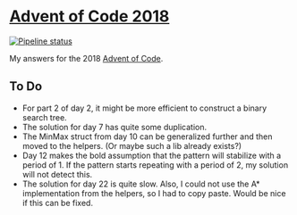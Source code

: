 # [Advent of Code 2018](https://adventofcode.com/2018)

[![Pipeline status][workflows-CI-badge]][actions]

My answers for the 2018 [Advent of Code](https://adventofcode.com/2018).

## To Do

* For part 2 of day 2, it might be more efficient to construct a binary search tree.
* The solution for day 7 has quite some duplication.
* The MinMax struct from day 10 can be generalized further and then moved to the helpers. (Or maybe such a lib already exists?)
* Day 12 makes the bold assumption that the pattern will stabilize with a period of 1. If the pattern starts repeating with a period of 2, my solution will not detect this.
* The solution for day 22 is quite slow. Also, I could not use the A* implementation from the helpers, so I had to copy paste. Would be nice if this can be fixed.


[workflows-CI-badge]: https://github.com/rjvdw/advent-of-code/actions/workflows/ci-rust-2018.yml/badge.svg
[actions]: https://github.com/rjvdw/advent-of-code/actions/workflows/ci-rust-2018.yml
[day-11-spoilers-1]: https://www.reddit.com/r/adventofcode/comments/5hoia9/2018_day_11_solutions/db1v1ws
